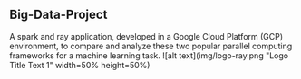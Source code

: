 ## Big-Data-Project
A spark and ray application, developed in a Google Cloud Platform (GCP) environment, to compare and analyze these two popular parallel computing frameworks for a machine learning task. 
![alt text](img/logo-ray.png "Logo Title Text 1" width=50% height=50%)

